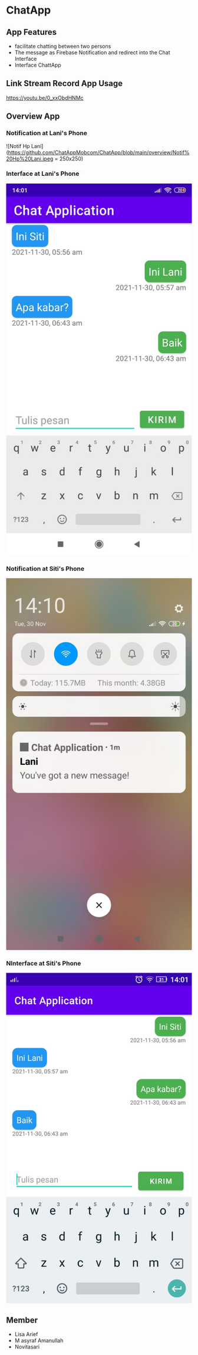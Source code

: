 # ChatApp
## App Features
- facilitate chatting between two persons
-  The message as Firebase Notification and redirect into the Chat Interface
-  Interface ChattApp
## Link Stream Record App Usage
https://youtu.be/0_xxObdHNMc

## Overview App
### Notification at Lani's Phone
![Notif Hp Lani](https://github.com/ChatAppMobcom/ChatApp/blob/main/overview/Notif%20Hp%20Lani.jpeg = 250x250)
### Interface at Lani's Phone
![UI lani](https://github.com/ChatAppMobcom/ChatApp/blob/main/overview/UI%20Lani.jpeg)
### Notification at Siti's Phone
![Notif Hp Siti](https://github.com/ChatAppMobcom/ChatApp/blob/main/overview/Notif%20Hp%20Siti.jpeg)
### NInterface at Siti's Phone
![UI Siti](https://github.com/ChatAppMobcom/ChatApp/blob/main/overview/UI%20Siti.jpeg)




## Member
- Lisa Arief
- M asyraf Amanullah
- Novitasari
